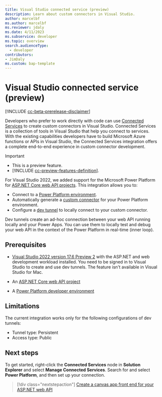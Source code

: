 ```yaml
---
title: Visual Studio connected service (preview)
description: Learn about custom connectors in Visual Studio.
author: marcelbf
ms.author: marcelbf
ms.reviewer: jdaly
ms.date: 4/11/2023
ms.subservice: developer
ms.topic: overview
search.audienceType: 
  - developer
contributors:
- JimDaly
ms.custom: bap-template
---
```


# Visual Studio connected service (preview)

[!INCLUDE [cc-beta-prerelease-disclaimer](../includes/cc-beta-prerelease-disclaimer.md)]

Developers who prefer to work directly with code can use [Connected Services](/visualstudio/azure/overview-connected-services) to create custom connectors in Visual Studio. Connected Services is a collection of tools in Visual Studio that help you connect to services. With the existing capabilities developers have to build Microsoft Azure functions or APIs in Visual Studio, the Connected Services integration offers a complete end-to-end experience in custom connector development.

> [!IMPORTANT]
>
> - This is a preview feature.
> - [!INCLUDE [cc-preview-features-definition](../includes/cc-preview-features-definition.md)].

For Visual Studio 2022, we added support for the Microsoft Power Platform for [ASP.NET Core web API projects](/aspnet/core/tutorials/first-web-api?tabs=visual-studio). This integration allows you to:

- Connect to a [Power Platform environment](/power-platform/admin/create-environment).
- Automatically generate a [custom connector](/connectors/custom-connectors/) for your Power Platform environment.
- Configure a [dev tunnel](/aspnet/core/test/dev-tunnels) to locally connect to your custom connector.

Dev tunnels create an ad-hoc connection between your web API running locally and your Power Apps. You can use them to locally test and debug your web API in the context of the Power Platform in real-time (inner loop).

## Prerequisites

- [Visual Studio 2022 version 17.6 Preview 2](/visualstudio/releases/2022/release-notes-preview) with the ASP.NET and web development workload installed. You need to be signed in to Visual Studio to create and use dev tunnels. The feature isn't available in Visual Studio for Mac.

- An [ASP.NET Core web API project](/aspnet/core/tutorials/first-web-api?tabs=visual-studio)

- A [Power Platform developer environment](create-developer-environment.md)

## Limitations

The current integration works only for the following configurations of dev tunnels:

- Tunnel type: Persistent
- Access type: Public

## Next steps

To get started, right-click the **Connected Services** node in **Solution Explorer** and select **Manage Connected Services**. Search for and select **Power Platform**, and then set up your connection.

> [!div class="nextstepaction"]
> [Create a canvas app front end for your ASP.NET web API](visual-studio-create-canvas-app.md)
